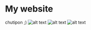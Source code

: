 # My website
 chutipon ;)
![alt text](https://cdn.discordapp.com/attachments/1035521179009691670/1308393252252155966/image.png?ex=673dc7ac&is=673c762c&hm=85fee1f8296a51d37aea168de46d82653bfeb512f8ef6cd9fa935081f01a8c9b&)
![alt text](https://cdn.discordapp.com/attachments/1035521179009691670/1308395462851563581/image.png?ex=673dc9bb&is=673c783b&hm=539ab8d99b3abb4f23fa0416a896726545af212736d1dfdaf62165cf8c064021&)
![alt text](https://cdn.discordapp.com/attachments/1035521179009691670/1308395637389398077/image.png?ex=673dc9e4&is=673c7864&hm=a0571939cf00f9ea04deb58059da778fe1b04137d2057f83b5085a6b12140a67&)
